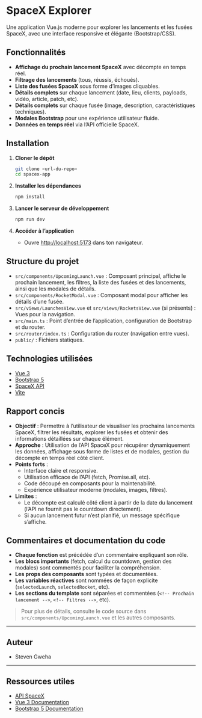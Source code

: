 # SpaceX Explorer

Une application Vue.js moderne pour explorer les lancements et les fusées SpaceX, avec une interface responsive et élégante (Bootstrap/CSS).

## Fonctionnalités

- **Affichage du prochain lancement SpaceX** avec décompte en temps réel.
- **Filtrage des lancements** (tous, réussis, échoués).
- **Liste des fusées SpaceX** sous forme d’images cliquables.
- **Détails complets** sur chaque lancement (date, lieu, clients, payloads, vidéo, article, patch, etc).
- **Détails complets** sur chaque fusée (image, description, caractéristiques techniques).
- **Modales Bootstrap** pour une expérience utilisateur fluide.
- **Données en temps réel** via l’API officielle SpaceX.

## Installation

1. **Cloner le dépôt**
   ```bash
   git clone <url-du-repo>
   cd spacex-app
   ```

2. **Installer les dépendances**
   ```bash
   npm install
   ```

3. **Lancer le serveur de développement**
   ```bash
   npm run dev
   ```

4. **Accéder à l’application**
   - Ouvre [http://localhost:5173](http://localhost:5173) dans ton navigateur.

## Structure du projet

- `src/components/UpcomingLaunch.vue` : Composant principal, affiche le prochain lancement, les filtres, la liste des fusées et des lancements, ainsi que les modales de détails.
- `src/components/RocketModal.vue` : Composant modal pour afficher les détails d’une fusée.
- `src/views/LaunchesView.vue` et `src/views/RocketsView.vue` (si présents) : Vues pour la navigation.
- `src/main.ts` : Point d’entrée de l’application, configuration de Bootstrap et du router.
- `src/router/index.ts` : Configuration du router (navigation entre vues).
- `public/` : Fichiers statiques.

## Technologies utilisées

- [Vue 3](https://vuejs.org/)
- [Bootstrap 5](https://getbootstrap.com/)
- [SpaceX API](https://github.com/r-spacex/SpaceX-API)
- [Vite](https://vitejs.dev/)

## Rapport concis

- **Objectif** : Permettre à l’utilisateur de visualiser les prochains lancements SpaceX, filtrer les résultats, explorer les fusées et obtenir des informations détaillées sur chaque élément.
- **Approche** : Utilisation de l’API SpaceX pour récupérer dynamiquement les données, affichage sous forme de listes et de modales, gestion du décompte en temps réel côté client.
- **Points forts** :
  - Interface claire et responsive.
  - Utilisation efficace de l’API (fetch, Promise.all, etc).
  - Code découpé en composants pour la maintenabilité.
  - Expérience utilisateur moderne (modales, images, filtres).
- **Limites** :
  - Le décompte est calculé côté client à partir de la date du lancement (l’API ne fournit pas le countdown directement).
  - Si aucun lancement futur n’est planifié, un message spécifique s’affiche.

## Commentaires et documentation du code

- **Chaque fonction** est précédée d’un commentaire expliquant son rôle.
- **Les blocs importants** (fetch, calcul du countdown, gestion des modales) sont commentés pour faciliter la compréhension.
- **Les props des composants** sont typées et documentées.
- **Les variables réactives** sont nommées de façon explicite (`selectedLaunch`, `selectedRocket`, etc).
- **Les sections du template** sont séparées et commentées (`<!-- Prochain lancement -->`, `<!-- Filtres -->`, etc).

> Pour plus de détails, consulte le code source dans `src/components/UpcomingLaunch.vue` et les autres composants.

---

## Auteur

- Steven Gweha

---

## Ressources utiles

- [API SpaceX](https://github.com/r-spacex/SpaceX-API)
- [Vue 3 Documentation](https://vuejs.org/guide/introduction.html)
- [Bootstrap 5 Documentation](https://getbootstrap.com/docs/5.0/getting-started/introduction/)
